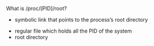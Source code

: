 What is /proc/[PID]/root?
 + symbolic link that points to the process’s root directory 
 * regular file which holds all the PID of the system
 * root directory

